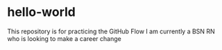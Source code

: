 # hello-world
This repository is for practicing the GitHub Flow
I am currently a BSN RN who is looking to make a career change 
